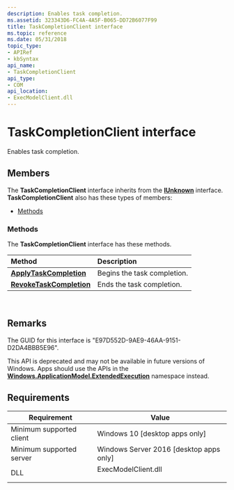 ```yaml
---
description: Enables task completion.
ms.assetid: 323343D6-FC4A-4A5F-B065-DD72B6077F99
title: TaskCompletionClient interface
ms.topic: reference
ms.date: 05/31/2018
topic_type: 
- APIRef
- kbSyntax
api_name: 
- TaskCompletionClient
api_type: 
- COM
api_location: 
- ExecModelClient.dll
---
```


# TaskCompletionClient interface

Enables task completion.

## Members

The **TaskCompletionClient** interface inherits from the [**IUnknown**](/windows/win32/api/unknwn/nn-unknwn-iunknown) interface. **TaskCompletionClient** also has these types of members:

-   [Methods](#methods)

### Methods

The **TaskCompletionClient** interface has these methods.



| Method                                                                    | Description                            |
|:--------------------------------------------------------------------------|:---------------------------------------|
| [**ApplyTaskCompletion**](taskcompletionclient-applytaskcompletion.md)   | Begins the task completion.<br/> |
| [**RevokeTaskCompletion**](taskcompletionclient-revoketaskcompletion.md) | Ends the task completion.<br/>   |



 

## Remarks

The GUID for this interface is "E97D552D-9AE9-46AA-9151-D2DA4BBB5E96".

This API is deprecated and may not be available in future versions of Windows. Apps should use the APIs in the [**Windows.ApplicationModel.ExtendedExecution**](/uwp/api/Windows.ApplicationModel.ExtendedExecution) namespace instead.

## Requirements



| Requirement | Value |
|-------------------------------------|------------------------------------------------------------------------------------------------|
| Minimum supported client<br/> | Windows 10 \[desktop apps only\]<br/>                                                    |
| Minimum supported server<br/> | Windows Server 2016 \[desktop apps only\]<br/>                                           |
| DLL<br/>                      | <dl> <dt>ExecModelClient.dll</dt> </dl> |



 

 
